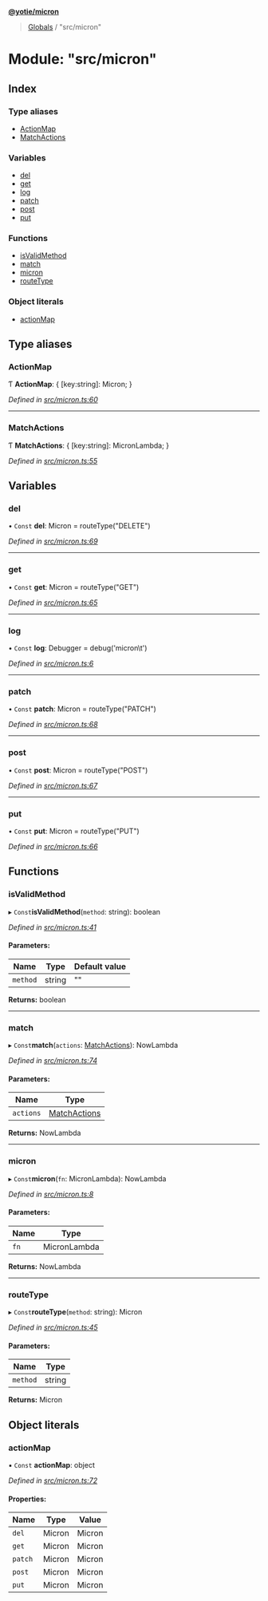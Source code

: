 **[@yotie/micron](../README.md)**

> [Globals](../globals.md) / "src/micron"

# Module: "src/micron"

## Index

### Type aliases

* [ActionMap](_src_micron_.md#actionmap)
* [MatchActions](_src_micron_.md#matchactions)

### Variables

* [del](_src_micron_.md#del)
* [get](_src_micron_.md#get)
* [log](_src_micron_.md#log)
* [patch](_src_micron_.md#patch)
* [post](_src_micron_.md#post)
* [put](_src_micron_.md#put)

### Functions

* [isValidMethod](_src_micron_.md#isvalidmethod)
* [match](_src_micron_.md#match)
* [micron](_src_micron_.md#micron)
* [routeType](_src_micron_.md#routetype)

### Object literals

* [actionMap](_src_micron_.md#actionmap)

## Type aliases

### ActionMap

Ƭ  **ActionMap**: { [key:string]: Micron;  }

*Defined in [src/micron.ts:60](https://github.com/yotie/micron/blob/333f721/src/micron.ts#L60)*

___

### MatchActions

Ƭ  **MatchActions**: { [key:string]: MicronLambda;  }

*Defined in [src/micron.ts:55](https://github.com/yotie/micron/blob/333f721/src/micron.ts#L55)*

## Variables

### del

• `Const` **del**: Micron = routeType("DELETE")

*Defined in [src/micron.ts:69](https://github.com/yotie/micron/blob/333f721/src/micron.ts#L69)*

___

### get

• `Const` **get**: Micron = routeType("GET")

*Defined in [src/micron.ts:65](https://github.com/yotie/micron/blob/333f721/src/micron.ts#L65)*

___

### log

• `Const` **log**: Debugger = debug('micron\t')

*Defined in [src/micron.ts:6](https://github.com/yotie/micron/blob/333f721/src/micron.ts#L6)*

___

### patch

• `Const` **patch**: Micron = routeType("PATCH")

*Defined in [src/micron.ts:68](https://github.com/yotie/micron/blob/333f721/src/micron.ts#L68)*

___

### post

• `Const` **post**: Micron = routeType("POST")

*Defined in [src/micron.ts:67](https://github.com/yotie/micron/blob/333f721/src/micron.ts#L67)*

___

### put

• `Const` **put**: Micron = routeType("PUT")

*Defined in [src/micron.ts:66](https://github.com/yotie/micron/blob/333f721/src/micron.ts#L66)*

## Functions

### isValidMethod

▸ `Const`**isValidMethod**(`method`: string): boolean

*Defined in [src/micron.ts:41](https://github.com/yotie/micron/blob/333f721/src/micron.ts#L41)*

#### Parameters:

Name | Type | Default value |
------ | ------ | ------ |
`method` | string | "" |

**Returns:** boolean

___

### match

▸ `Const`**match**(`actions`: [MatchActions](_src_micron_.md#matchactions)): NowLambda

*Defined in [src/micron.ts:74](https://github.com/yotie/micron/blob/333f721/src/micron.ts#L74)*

#### Parameters:

Name | Type |
------ | ------ |
`actions` | [MatchActions](_src_micron_.md#matchactions) |

**Returns:** NowLambda

___

### micron

▸ `Const`**micron**(`fn`: MicronLambda): NowLambda

*Defined in [src/micron.ts:8](https://github.com/yotie/micron/blob/333f721/src/micron.ts#L8)*

#### Parameters:

Name | Type |
------ | ------ |
`fn` | MicronLambda |

**Returns:** NowLambda

___

### routeType

▸ `Const`**routeType**(`method`: string): Micron

*Defined in [src/micron.ts:45](https://github.com/yotie/micron/blob/333f721/src/micron.ts#L45)*

#### Parameters:

Name | Type |
------ | ------ |
`method` | string |

**Returns:** Micron

## Object literals

### actionMap

▪ `Const` **actionMap**: object

*Defined in [src/micron.ts:72](https://github.com/yotie/micron/blob/333f721/src/micron.ts#L72)*

#### Properties:

Name | Type | Value |
------ | ------ | ------ |
`del` | Micron | Micron |
`get` | Micron | Micron |
`patch` | Micron | Micron |
`post` | Micron | Micron |
`put` | Micron | Micron |

